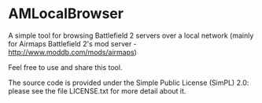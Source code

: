 AMLocalBrowser
==============

A simple tool for browsing Battlefield 2 servers over a local network (mainly for Airmaps Battlefield 2's mod server - http://www.moddb.com/mods/airmaps)

Feel free to use and share this tool.

The source code is provided under the Simple Public License (SimPL) 2.0: please see the file LICENSE.txt for more detail about it.
